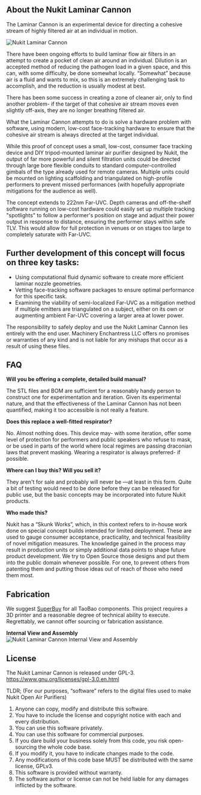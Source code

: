 **About the Nukit Laminar Cannon**
---
The Laminar Cannon is an experimental device for directing a cohesive stream of highly filtered air at an individual in motion.

![Nukit Laminar Cannon](https://github.com/opennukit/Nukit-Laminar-Cannon/blob/main/Content/Laminar-Canon-Front-and-Back.jpg?raw=true)

There have been ongoing efforts to build laminar flow air filters in an attempt to create a pocket of clean air around an individual. Dilution is an accepted method of reducing the pathogen load in a given space, and this can, with some difficulty, be done somewhat locally. “Somewhat” because air is a fluid and wants to mix, so this is an extremely challenging task to accomplish, and the reduction is usually modest at best.

There has been some success in creating a zone of cleaner air, only to find another problem- if the target of that cohesive air stream moves even slightly off-axis, they are no longer breathing filtered air.

What the Laminar Cannon attempts to do is solve a hardware problem with software, using modern, low-cost face-tracking hardware to ensure that the cohesive air stream is always directed at the target individual. 

While this proof of concept uses a small, low-cost, consumer face tracking device and DIY tripod-mounted laminar air purifier designed by Nukit, the output of far more powerful and silent filtration units could be directed through large bore flexible conduits to standard computer-controlled gimbals of the type already used for remote cameras. Multiple units could be mounted on lighting scaffolding and triangulated on high-profile performers to prevent missed performances (with hopefully appropriate mitigations for the audience as well).

The concept extends to 222nm Far-UVC. Depth cameras and off-the-shelf software running on low-cost hardware could easily set up multiple tracking "spotlights" to follow a performer's position on stage and adjust their power output in response to distance, ensuring the performer stays within safe TLV. This would allow for full protection in venues or on stages too large to completely saturate with Far-UVC.

**Further development of this concept will focus on three key tasks:**
---
* Using computational fluid dynamic software to create more efficient laminar nozzle geometries.
* Vetting face-tracking software packages to ensure optimal performance for this specific task.
* Examining the viability of semi-localized Far-UVC as a mitigation method if multiple emitters are triangulated on a subject, either on its own or augmenting ambient Far-UVC covering a larger area at lower power.

The responsibility to safely deploy and use the Nukit Laminar Cannon lies entirely with the end user. Machinery Enchantress LLC offers no promises or warranties of any kind and is not liable for any mishaps that occur as a result of using these files.

**FAQ**
---
**Will you be offering a complete, detailed build manual?**

The STL files and BOM are sufficient for a reasonably handy person to construct one for experimentation and iteration. Given its experimental nature, and that the effectiveness of the Laminar Cannon has not been quantified, making it too accessible is not really a feature.


**Does this replace a well-fitted respirator?**

No. Almost nothing does. This device may- with some iteration, offer some level of protection for performers and public speakers who refuse to mask, or be used in parts of the world where local regimes are passing draconian laws that prevent masking. Wearing a respirator is always preferred- if possible.


**Where can I buy this? Will you sell it?**

They aren't for sale and probably will never be —at least in this form. Quite a bit of testing would need to be done before they can be released for public use, but the basic concepts may be incorporated into future Nukit products.


**Who made this?**

Nukit has a “Skunk Works”, which, in this context refers to in-house work done on special concept builds intended for limited deployment. These are used to gauge consumer acceptance, practicality, and technical feasibility of novel mitigation measures. The knowledge gained in the process may result in production units or simply additional data points to shape future product development. We try to Open Source those designs and put them into the public domain whenever possible. For one, to prevent others from patenting them and putting those ideas out of reach of those who need them most.

**Fabrication**
---
We suggest [SuperBuy](https://www.superbuy.com/en/) for all TaoBao components. This project requires a 3D printer and a reasonable degree of technical ability to execute. Regrettably, we cannot offer sourcing or fabrication assistance.

**Internal View and Assembly**
![Nukit Laminar Cannon Internal View and Assembly](https://raw.githubusercontent.com/opennukit/Nukit-Laminar-Cannon/main/Content/Laminar-Canon-Internals.jpg?raw=true)

**License**
---
The Nukit Laminar Cannon is released under GPL-3. 
https://www.gnu.org/licenses/gpl-3.0.en.html

TLDR;
(For our purposes, “software” refers to the digital files used to make Nukit Open Air Purifiers)

1. Anyone can copy, modify and distribute this software.
2. You have to include the license and copyright notice with each and every distribution.
3. You can use this software privately.
4. You can use this software for commercial purposes.
5. If you dare build your business solely from this code, you risk open-sourcing the whole code base.
6. If you modify it, you have to indicate changes made to the code.
7. Any modifications of this code base MUST be distributed with the same license, GPLv3.
8. This software is provided without warranty.
9. The software author or license can not be held liable for any damages inflicted by the software.

